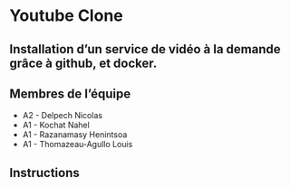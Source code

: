 # Youtube Clone
## Installation d’un service de vidéo à la demande grâce à github, et docker.

## Membres de l’équipe
* A2 - Delpech Nicolas
* A1 - Kochat Nahel
* A1 - Razanamasy Henintsoa
* A1 - Thomazeau-Agullo Louis

## Instructions
